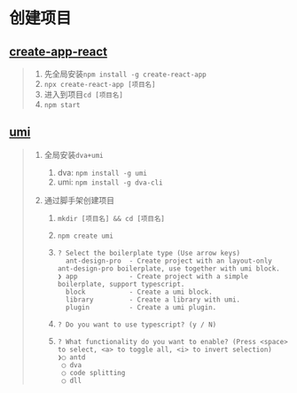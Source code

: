 # 创建项目

## [create-app-react](https://create-react-app.bootcss.com/)

> 1. 先全局安装`npm install -g create-react-app`
> 2. `npx create-react-app [项目名]`
> 3. 进入到项目`cd [项目名]`
> 4. `npm start`

## [umi](https://umijs.org/zh-CN/docs/getting-started)

> 1. 全局安装`dva+umi`
>
>    1. dva: `npm install -g umi`
>    2. umi: `npm install -g dva-cli`
>
> 2. 通过脚手架创建项目
>
>    1. `mkdir [项目名] && cd [项目名]`
>
>    2. `npm create umi`
>
>    3. ```shell
>       ? Select the boilerplate type (Use arrow keys)
>         ant-design-pro  - Create project with an layout-only ant-design-pro boilerplate, use together with umi block.
>       ❯ app             - Create project with a simple boilerplate, support typescript.
>         block           - Create a umi block.
>         library         - Create a library with umi.
>         plugin          - Create a umi plugin.
>       ```
>
>    4. ```shell
>       ? Do you want to use typescript? (y / N)
>       ```
>
>    5. ```shell
>       ? What functionality do you want to enable? (Press <space> to select, <a> to toggle all, <i> to invert selection)
>       ❯◯ antd
>        ◯ dva
>        ◯ code splitting
>        ◯ dll
>       ```
